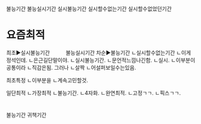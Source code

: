 불능기간
불능실시기간
실시불능기간
실시할수없는기간
실시할수없었던기간

# 요즘최적
최초▶실시불능기간 
ㅤㅤㅤ불능실시기간
차순▶불능기간
ㄴ실시할수없는기간
ㄴ이게정석인데.
ㄴ은근길단말이야.
ㄴ실시불능기간.
ㄴ문언적느낌나긴함.
ㄴ실시.
ㄴ이부분이공통이라
ㄴ직감은됨.
그러나
ㄴ살짝
ㄴ어설퍼보일수는있음.

최초특정
ㄴ이부분을
ㄴ계속고민할것.

일단최적
ㄴ가장최적
ㄴ불능기간.
ㄴ4자화.
ㄴ완연최적.
ㄴ고정ㄱㄱ.
ㄴ픽스ㄱㄱ.



#
불능기간
귀책기간

